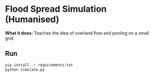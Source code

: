 # Flood Spread Simulation (Humanised)

**What it does:** Teaches the idea of overland flow and pooling on a small grid.

## Run
```bash
pip install -r requirements.txt
python simulate.py
```
